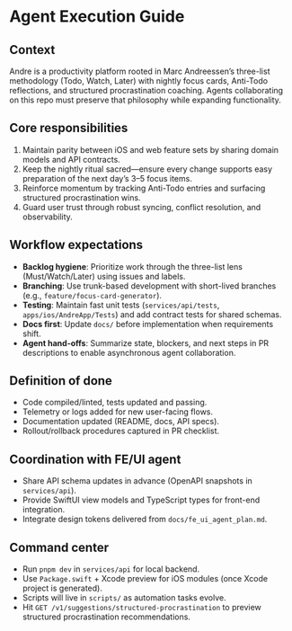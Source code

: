 # Agent Execution Guide

## Context
Andre is a productivity platform rooted in Marc Andreessen’s three-list methodology (Todo, Watch, Later) with nightly focus cards, Anti-Todo reflections, and structured procrastination coaching. Agents collaborating on this repo must preserve that philosophy while expanding functionality.

## Core responsibilities
1. Maintain parity between iOS and web feature sets by sharing domain models and API contracts.
2. Keep the nightly ritual sacred—ensure every change supports easy preparation of the next day’s 3–5 focus items.
3. Reinforce momentum by tracking Anti-Todo entries and surfacing structured procrastination wins.
4. Guard user trust through robust syncing, conflict resolution, and observability.

## Workflow expectations
- **Backlog hygiene**: Prioritize work through the three-list lens (Must/Watch/Later) using issues and labels.
- **Branching**: Use trunk-based development with short-lived branches (e.g., `feature/focus-card-generator`).
- **Testing**: Maintain fast unit tests (`services/api/tests`, `apps/ios/AndreApp/Tests`) and add contract tests for shared schemas.
- **Docs first**: Update `docs/` before implementation when requirements shift.
- **Agent hand-offs**: Summarize state, blockers, and next steps in PR descriptions to enable asynchronous agent collaboration.

## Definition of done
- Code compiled/linted, tests updated and passing.
- Telemetry or logs added for new user-facing flows.
- Documentation updated (README, docs, API specs).
- Rollout/rollback procedures captured in PR checklist.

## Coordination with FE/UI agent
- Share API schema updates in advance (OpenAPI snapshots in `services/api`).
- Provide SwiftUI view models and TypeScript types for front-end integration.
- Integrate design tokens delivered from `docs/fe_ui_agent_plan.md`.

## Command center
- Run `pnpm dev` in `services/api` for local backend.
- Use `Package.swift` + Xcode preview for iOS modules (once Xcode project is generated).
- Scripts will live in `scripts/` as automation tasks evolve.
- Hit `GET /v1/suggestions/structured-procrastination` to preview structured procrastination recommendations.

